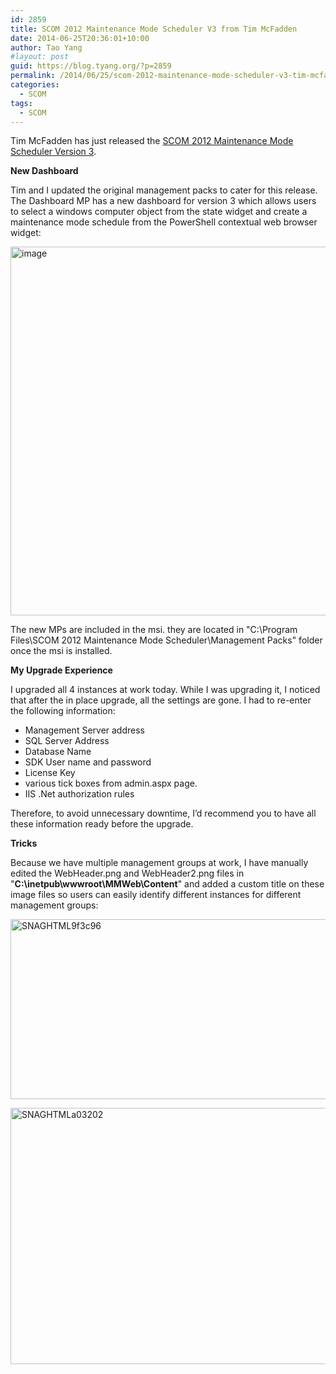 ```yaml
---
id: 2859
title: SCOM 2012 Maintenance Mode Scheduler V3 from Tim McFadden
date: 2014-06-25T20:36:01+10:00
author: Tao Yang
#layout: post
guid: https://blog.tyang.org/?p=2859
permalink: /2014/06/25/scom-2012-maintenance-mode-scheduler-v3-tim-mcfadden/
categories:
  - SCOM
tags:
  - SCOM
---
```

Tim McFadden has just released the <a href="http://www.scom2k7.com/scom-2012-maintenance-mode-scheduler-v3/">SCOM 2012 Maintenance Mode Scheduler Version 3</a>.

<strong>New Dashboard</strong>

Tim and I updated the original management packs to cater for this release. The Dashboard MP has a new dashboard for version 3 which allows users to select a windows computer object from the state widget and create a maintenance mode schedule from the PowerShell contextual web browser widget:

<a href="https://blog.tyang.org/wp-content/uploads/2014/06/image6.png"><img style="display: inline; border: 0px;" title="image" src="https://blog.tyang.org/wp-content/uploads/2014/06/image_thumb6.png" alt="image" width="580" height="590" border="0" /></a>

The new MPs are included in the msi. they are located in "C:\Program Files\SCOM 2012 Maintenance Mode Scheduler\Management Packs" folder once the msi is installed.

<strong>My Upgrade Experience</strong>

I upgraded all 4 instances at work today. While I was upgrading it, I noticed that after the in place upgrade, all the settings are gone. I had to re-enter the following information:
<ul>
	<li>Management Server address</li>
	<li>SQL Server Address</li>
	<li>Database Name</li>
	<li>SDK User name and password</li>
	<li>License Key</li>
	<li>various tick boxes from admin.aspx page.</li>
	<li>IIS .Net authorization rules</li>
</ul>
Therefore, to avoid unnecessary downtime, I’d recommend you to have all these information ready before the upgrade.

<strong>Tricks</strong>

Because we have multiple management groups at work, I have manually edited the WebHeader.png and WebHeader2.png files in "<strong>C:\inetpub\wwwroot\MMWeb\Content</strong>" and added a custom title on these image files so users can easily identify different instances for different management groups:

<a href="https://blog.tyang.org/wp-content/uploads/2014/06/SNAGHTML9f3c96.png"><img style="display: inline; border: 0px;" title="SNAGHTML9f3c96" src="https://blog.tyang.org/wp-content/uploads/2014/06/SNAGHTML9f3c96_thumb.png" alt="SNAGHTML9f3c96" width="532" height="288" border="0" /></a>

<a href="https://blog.tyang.org/wp-content/uploads/2014/06/SNAGHTMLa03202.png"><img style="display: inline; border: 0px;" title="SNAGHTMLa03202" src="https://blog.tyang.org/wp-content/uploads/2014/06/SNAGHTMLa03202_thumb.png" alt="SNAGHTMLa03202" width="520" height="410" border="0" /></a>